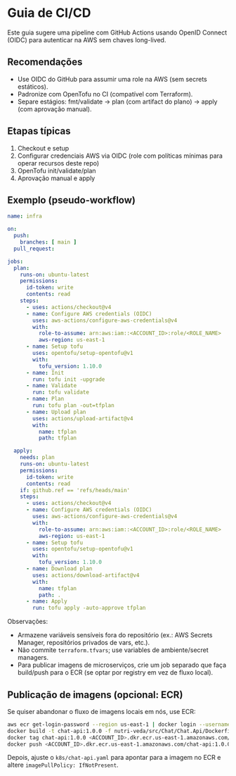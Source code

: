 # Guia de CI/CD

Este guia sugere uma pipeline com GitHub Actions usando OpenID Connect (OIDC) para autenticar na AWS sem chaves long-lived.

## Recomendações

- Use OIDC do GitHub para assumir uma role na AWS (sem secrets estáticos).
- Padronize com OpenTofu no CI (compatível com Terraform).
- Separe estágios: fmt/validate → plan (com artifact do plano) → apply (com aprovação manual).

## Etapas típicas

1) Checkout e setup
2) Configurar credenciais AWS via OIDC (role com políticas mínimas para operar recursos deste repo)
3) OpenTofu init/validate/plan
4) Aprovação manual e apply

## Exemplo (pseudo-workflow)

```yaml
name: infra

on:
  push:
    branches: [ main ]
  pull_request:

jobs:
  plan:
    runs-on: ubuntu-latest
    permissions:
      id-token: write
      contents: read
    steps:
      - uses: actions/checkout@v4
      - name: Configure AWS credentials (OIDC)
        uses: aws-actions/configure-aws-credentials@v4
        with:
          role-to-assume: arn:aws:iam::<ACCOUNT_ID>:role/<ROLE_NAME>
          aws-region: us-east-1
      - name: Setup tofu
        uses: opentofu/setup-opentofu@v1
        with:
          tofu_version: 1.10.0
      - name: Init
        run: tofu init -upgrade
      - name: Validate
        run: tofu validate
      - name: Plan
        run: tofu plan -out=tfplan
      - name: Upload plan
        uses: actions/upload-artifact@v4
        with:
          name: tfplan
          path: tfplan

  apply:
    needs: plan
    runs-on: ubuntu-latest
    permissions:
      id-token: write
      contents: read
    if: github.ref == 'refs/heads/main'
    steps:
      - uses: actions/checkout@v4
      - name: Configure AWS credentials (OIDC)
        uses: aws-actions/configure-aws-credentials@v4
        with:
          role-to-assume: arn:aws:iam::<ACCOUNT_ID>:role/<ROLE_NAME>
          aws-region: us-east-1
      - name: Setup tofu
        uses: opentofu/setup-opentofu@v1
        with:
          tofu_version: 1.10.0
      - name: Download plan
        uses: actions/download-artifact@v4
        with:
          name: tfplan
          path: .
      - name: Apply
        run: tofu apply -auto-approve tfplan
```

Observações:

- Armazene variáveis sensíveis fora do repositório (ex.: AWS Secrets Manager, repositórios privados de vars, etc.).
- Não commite `terraform.tfvars`; use variables de ambiente/secret managers.
- Para publicar imagens de microserviços, crie um job separado que faça build/push para o ECR (se optar por registry em vez de fluxo local).

## Publicação de imagens (opcional: ECR)

Se quiser abandonar o fluxo de imagens locais em nós, use ECR:

```sh
aws ecr get-login-password --region us-east-1 | docker login --username AWS --password-stdin <ACCOUNT_ID>.dkr.ecr.us-east-1.amazonaws.com
docker build -t chat-api:1.0.0 -f nutri-veda/src/Chat/Chat.Api/Dockerfile nutri-veda
docker tag chat-api:1.0.0 <ACCOUNT_ID>.dkr.ecr.us-east-1.amazonaws.com/chat-api:1.0.0
docker push <ACCOUNT_ID>.dkr.ecr.us-east-1.amazonaws.com/chat-api:1.0.0
```

Depois, ajuste o `k8s/chat-api.yaml` para apontar para a imagem no ECR e altere `imagePullPolicy: IfNotPresent`.
